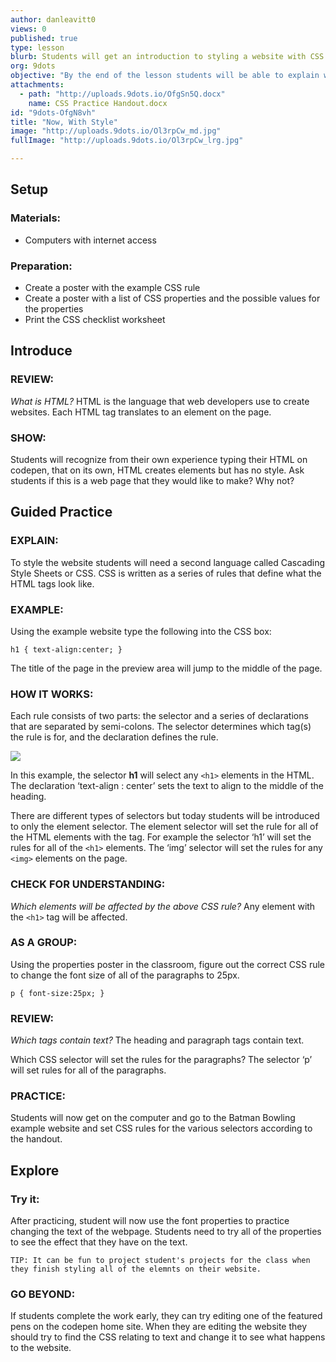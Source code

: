 ```yaml
---
author: danleavitt0
views: 0
published: true
type: lesson
blurb: Students will get an introduction to styling a website with CSS and learn about the properties and values for styling text.
org: 9dots
objective: "By the end of the lesson students will be able to explain why a website needs CSS, define a CSS selector, and recognize all of the parts of a CSS rule"
attachments: 
  - path: "http://uploads.9dots.io/OfgSn5Q.docx"
    name: CSS Practice Handout.docx
id: "9dots-OfgN8vh"
title: "Now, With Style"
image: "http://uploads.9dots.io/Ol3rpCw_md.jpg"
fullImage: "http://uploads.9dots.io/Ol3rpCw_lrg.jpg"

---
```


## Setup

### Materials:

- Computers with internet access

### Preparation:

- Create a poster with the example CSS rule
- Create a poster with a list of CSS properties and the possible values for the properties
- Print the CSS checklist worksheet

## Introduce

### REVIEW:
_What is HTML?_
HTML is the language that web developers use to create websites. Each HTML tag translates to an element on the page.

### SHOW:
Students will recognize from their own experience typing their HTML on codepen, that on its own, HTML creates elements but has no style. Ask students if this is a web page that they would like to make? Why not?

## Guided Practice

### EXPLAIN:
To style the website students will need a second language called  Cascading Style Sheets or CSS.  CSS is written as a series of rules that define what the HTML tags look like.

### EXAMPLE:
Using the example website type the following into the CSS box:
```
h1 { text-align:center; }
```
The title of the page in the preview area will jump to the middle of the page. 

### HOW IT WORKS:
Each rule consists of two parts: the selector and a series of declarations that are separated by semi-colons. The selector determines which tag(s) the rule is for, and the declaration defines the rule.  

![](http://uploads.9dots.io/OfgP3vE_md.jpg) 

In this example, the selector **h1** will select any `<h1>` elements in the HTML. The declaration ‘text-align : center’ sets the text to align to the middle of the heading.

There are different types of selectors but today students will be introduced to only the element selector. The element selector will set the rule for all of the HTML elements with the tag. For example the selector ‘h1’ will set the rules for all of the `<h1>` elements. The ‘img’ selector will set the rules for any `<img>` elements on the page.

### CHECK FOR UNDERSTANDING:
_Which elements will be affected by the above CSS rule?_
Any element with the `<h1>` tag will be affected.

### AS A GROUP:
Using the properties poster in the classroom, figure out the correct CSS rule to change the font size of all of the paragraphs to 25px.
```
p { font-size:25px; }
```

### REVIEW:
_Which tags contain text?_
The heading and paragraph tags contain text.

Which CSS selector will set the rules for the paragraphs?
The selector ‘p’ will set rules for all of the paragraphs.

### PRACTICE:
Students will now get on the computer and go to the Batman Bowling example website and set CSS rules for the various selectors according to the handout.

## Explore

### Try it:
After practicing, student will now use the font properties to practice changing the text of the webpage. Students need to try all of the properties to see the effect that they have on the text.

```
TIP: It can be fun to project student's projects for the class when they finish styling all of the elemnts on their website.
```

### GO BEYOND:
If students complete the work early, they can try editing one of the featured pens on the codepen home site. When they are editing the website they should try to find the CSS relating to text and change it to see what happens to the website.
